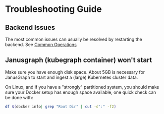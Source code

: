 # Troubleshooting Guide

## Backend Issues

The most common issues can usually be resolved by restarting the backend. See [Common Operations](./common-operations.md#restartingstopping-the-backend)

## Janusgraph (kubegraph container) won't start

Make sure you have enough disk space. About 5GB is necessary for JanusGraph to start and ingest a (large) Kubernetes cluster data.

On Linux, and if you have a "strongly" partitioned system, you should make sure your Docker setup has enough space available, one quick check can be done with:
```bash
df $(docker info| grep "Root Dir" | cut -d":" -f2)
```